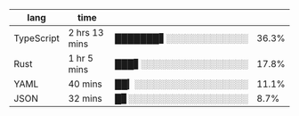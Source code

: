 | lang        | time           |                       |        |
| ----------- | -------------- | --------------------- | ------ |
| TypeScript  | 2 hrs 13 mins  | ███████▋░░░░░░░░░░░░░ |  36.3% |
| Rust        | 1 hr 5 mins    | ███▋░░░░░░░░░░░░░░░░░ |  17.8% |
| YAML        | 40 mins        | ██▎░░░░░░░░░░░░░░░░░░ |  11.1% |
| JSON        | 32 mins        | █▊░░░░░░░░░░░░░░░░░░░ |   8.7% |